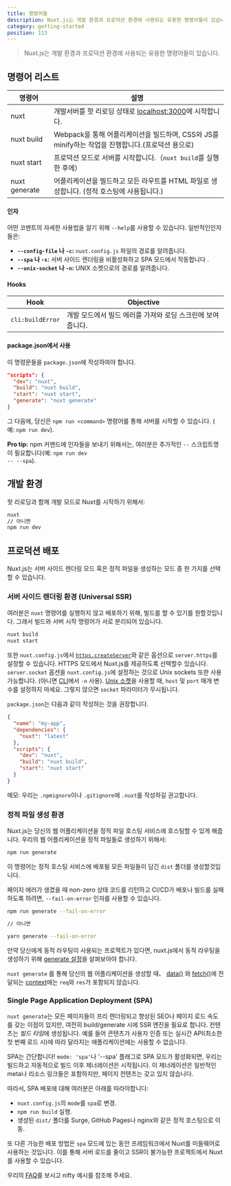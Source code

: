 ```yaml
---
title: 명령어들
description: Nuxt.js는 개발 환경과 프로덕션 환경에 사용되는 유용한 명령어들이 있습니다.
category: getting-started
position: 113
---
```


> Nuxt.js는 개발 환경과 프로덕션 환경에 사용되는 유용한 명령어들이 있습니다.

## 명령어 리스트

| 명령어 | 설명 |
| --- | --- |
| nuxt | 개발서버를 핫 리로딩 상태로 [localhost:3000](http://localhost:3000)에 시작합니다. |
| nuxt build | Webpack을 통해 어플리케이션을 빌드하며, CSS와 JS를 minify하는 작업을 진행합니다.(프로덕션 용으로) |
| nuxt start | 프로덕션 모드로 서버를 시작합니다.（`nuxt build`를 실행한 후에） |
| nuxt generate | 어플리케이션을 빌드하고 모든 라우트를 HTML 파일로 생성합니다. (정적 호스팅에 사용됩니다.) |

#### 인자

어떤 코멘트의 자세한 사용법을 알기 위해 `--help`를 사용할 수 있습니다. 일반적인인자들은:

- **`--config-file` 나 `-c`:** `nuxt.config.js` 파일의 경로를 알려줍니다.
- **`--spa` 나 `-s`:** 서버 사이드 렌더링을 비활성화하고 SPA 모드에서 작동합니다 .
- **`--unix-socket` 나 `-n`:** UNIX 소켓으로의 경로를 알려줍니다.

#### Hooks

| Hook | Objective |
| --- | --- |
| `cli:buildError` | 개발 모드에서 빌드 에러를 가져와 로딩 스크린에 보여줍니다. |

#### package.json에서 사용

이 명령문들을 `package.json`에 작성하여야 합니다.

```json
"scripts": {
  "dev": "nuxt",
  "build": "nuxt build",
  "start": "nuxt start",
  "generate": "nuxt generate"
}
```

그 다음에, 당신은 `npm run <command>` 명령어를 통해 서버를 시작할 수 있습니다. ( 예: `npm run dev`).

<div class="Alert Alert--nuxt-green">

<b>Pro tip:</b> npm 커맨드에 인자들을 보내기 위해서는, 여러분은 추가적인 <code>--</code> 스크립트명이 필요합니다(예: <code>npm run dev -- --spa</code>).

</div>

## 개발 환경

핫 리로딩과 함께 개발 모드로 Nuxt를 시작하기 위해서:

```bash
nuxt
// 아니면
npm run dev
```

## 프로덕션 배포

Nuxt.js는 서버 사이드 렌더링 모드 혹은 정적 파일을 생성하는 모드 중 한 가지를 선택할 수 있습니다.

### 서버 사이드 렌더링 환경 (Universal SSR)

여러분은 `nuxt` 명령어를 실행하지 않고 배포하기 위해, 빌드를 할 수 있기를 원할것입니다. 그래서 빌드와 서버 시작 명령어가 서로 분리되어 있습니다.

```bash
nuxt build
nuxt start
```

또한 `nuxt.config.js`에서 [`https.createServer`](https://nodejs.org/api/https.html)와 같은 옵션으로 `server.https`를 설정할 수 있습니다. HTTPS 모드에서 Nuxt.js를 제공하도록 선택할수 있습니다. `server.socket` 옵션을 `nuxt.config.js`에 설정하는 것으로 Unix sockets 또한 사용가능합니다. (아니면 [CLI](https://nuxtjs.org/guide/commands#list-of-commands)에서 `-n` 사용). [Unix 소켓](https://en.wikipedia.org/wiki/Berkeley_sockets)을 사용할 때, `host` 및 `port` 매개 변수를 설정하지 마세요. 그렇지 않으면 `socket` 파라미터가 무시됩니다.

`package.json`는 다음과 같이 작성하는 것을 권장합니다.

```json
{
  "name": "my-app",
  "dependencies": {
    "nuxt": "latest"
  },
  "scripts": {
    "dev": "nuxt",
    "build": "nuxt build",
    "start": "nuxt start"
  }
}
```

메모: 우리는 `.npmignore`이나 `.gitignore`에 `.nuxt`를 작성하길 권고합니다.

### 정적 파일 생성 환경

Nuxt.js는 당신의 웹 어플리케이션을 정적 파일 호스팅 서비스에 호스팅할 수 있게 해줍니다. 우리의 웹 어플리케이션을 정적 파일들로 생성하기 위해서:

```bash
npm run generate
```

이 명령어는 정적 호스팅 서비스에 배포될 모든 파일들이 담긴 `dist` 폴더를 생성할것입니다.

페이지 에러가 생겼을 때 non-zero 상태 코드를 리턴하고 CI/CD가 배포나 빌드를 실패하도록 하려면, `--fail-on-error` 인자를 사용할 수 있습니다.

```bash
npm run generate --fail-on-error

// 아니면

yarn generate --fail-on-error
```

만약 당신에게 동적 라우팅이 사용되는 프로젝트가 있다면, nuxt.js에서 동적 라우팅을 생성하기 위해 [generate 설정](/api/configuration-generate)을 살펴보아야 합니다.

<div class="Alert">

`nuxt generate` 를 통해 당신의 웹 어플리케이션을 생성할 때、 [data()](/guide/async-data#the-data-method) 와 [fetch()](/guide/vuex-store#the-fetch-method)에 전달되는 [context](/api#context)에는 `req`와 `res`가 포함되지 않습니다.

</div>

### Single Page Application Deployment (SPA)

`nuxt generate`는 모든 페이지들이 프리 렌더링되고 향상된 SEO나 페이지 로드 속도를 갖는 이점이 있지만, 여전히 build/generate 시에 SSR 엔진을 필요로 합니다. 컨텐츠는 *빌드 타임*에 생성됩니다. 예를 들어 콘텐츠가 사용자 인증 또는 실시간 API(최소한 첫 번째 로드 시)에 따라 달라지는 애플리케이션에는 사용할 수 없습니다.

SPA는 간단합니다! `mode: 'spa'`나 '--spa' 플래그로 SPA 모드가 활성화되면, 우리는빌드하고 자동적으로 빌드 이후 제너레이션은 시작됩니다. 이 제너레이션은 일반적인 meta나 리소스 링크들은 포함하지만, 페이지 컨텐츠는 갖고 있지 않습니다.

따라서, SPA 배포에 대해 여러분은 아래를 따라야합니다:

- `nuxt.config.js`의 `mode`를 `spa`로 변경.
- `npm run build` 실행.
- 생성된 `dist/` 폴더를 Surge, GitHub Pages나 nginx와 같은 정적 호스팅으로 이동.

또 다른 가능한 배포 방법은 `spa` 모드에 있는 동안 프레임워크에서 Nuxt를 미들웨어로 사용하는 것입니다. 이를 통해 서버 로드를 줄이고 SSR이 불가능한 프로젝트에서 Nuxt를 사용할 수 있습니다.

<div class="Alert">

우리의 [FAQ](/faq)를 보시고 nifty 예시를 참조해 주세요.

</div>
